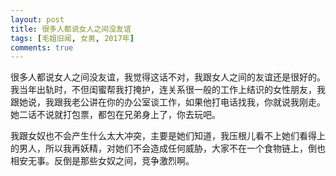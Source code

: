 ```yaml
---
layout: post
title: 很多人都说女人之间没友谊
tags: [毛姐旧闻, 女男, 2017年]
comments: true
---
```


很多人都说女人之间没友谊，我觉得这话不对，我跟女人之间的友谊还是很好的。我当年出轨时，不但闺蜜帮我打掩护，连关系很一般的工作上结识的女性朋友，我跟她说，我跟我老公讲在你的办公室谈工作，如果他打电话找我，你就说我刚走。她二话不说就打包票，都包在兄弟身上了，你去玩吧。

我跟女奴也不会产生什么太大冲突，主要是她们知道，我压根儿看不上她们看得上的男人，所以我再妖精，对她们不会造成任何威胁，大家不在一个食物链上，倒也相安无事。反倒是那些女奴之间，竞争激烈啊。
